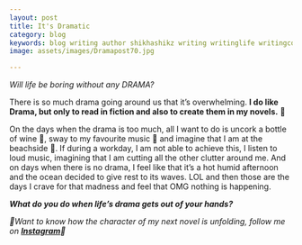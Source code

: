 ```yaml
---
layout: post
title: It's Dramatic
category: blog
keywords: blog writing author shikhashikz writing writinglife writingcommunity dailyblogpost dailyblogpostchallenge life experiences 
image: assets/images/Dramapost70.jpg

---
```

*Will life be boring without any DRAMA?*

There is so much drama going around us that it’s overwhelming. **I do like Drama, but only to read in fiction and also to create them in my novels.** 📖

On the days when the drama is too much, all I want to do is uncork a bottle of wine 🍷, sway to my favourite music 🎵 and imagine that I am at the beachside 🌊. If during a workday, I am not able to achieve this, I listen to loud music, imagining that I am cutting all the other clutter around me. And on days when there is no drama, I feel like that it’s a hot humid afternoon and the ocean decided to give rest to its waves. LOL and then those are the days I crave for that madness and feel that OMG nothing is happening.

***What do you do when life’s drama gets out of your hands?***

*🎺Want to know how the character of my next novel is unfolding, follow me on **[Instagram](https://www.instagram.com/novelistinaction/)**🎺*
